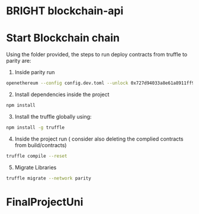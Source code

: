 # BRIGHT blockchain-api

# Start Blockchain  chain

Using the folder provided, the steps to run deploy contracts from truffle to parity are:

1. Inside parity run

```bash
openethereum --config config.dev.toml --unlock 0x727d94033a8e61a8911ff9d84ae72222565eab06 --password pass.txt
```

2. Install dependencies inside the project

```bash
npm install
```

3. Install the truffle globally using:

```bash
npm install -g truffle
```

4. Inside the project run ( consider also deleting the complied contracts from build/contracts)

```bash
truffle compile --reset
```

5. Migrate Libraries

```bash
truffle migrate --network parity
```


# FinalProjectUni
